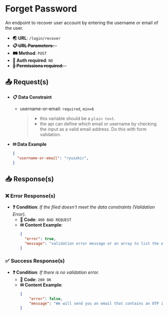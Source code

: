 # Forget Password

An endpoint to recover user account by entering the username or email of the user.

- **🌏 URL**: `/login/recover`
- ~~**📋 URL Parameters**: -~~
- **🛤️ Method**: `POST`
- **🔐 Auth required**: `NO`
- ~~**🚫 Permissions required**: -~~

## 📤 Request(s)

- **📋 Data Constraint**
  - username-or-email: `required`, `min=6`
    > - this variable should be a `plain text`.
    > - the api can define which email or username by checking the input as a valid email address. Do this with form validation.


- **✉ Data Example**
  ```json
  {
    "username-or-email": "ryuzakir",
  }
  ```

## 📥 Response(s)

### ❌ Error Response(s)
- **❓ Condition**: *If the filed doesn't meet the data constraints (Validation Error).*
  - **🔢 Code**: `400 BAD REQUEST`
  - **✉ Content Example**:
    ```json
    {
      "error": true,
      "message": "validation error message or an array to list the error occurred.",
    }
    ```

### ✅ Success Response(s)
- **❓ Condition**: *If there is no validation error.*
	- **🔢 Code**: `200 OK`
	- **✉ Content Example**:
		```json
		{
			"error": false,
			"message": "We will send you an email that contains an OTP if there is any account related.",
		}
		```
